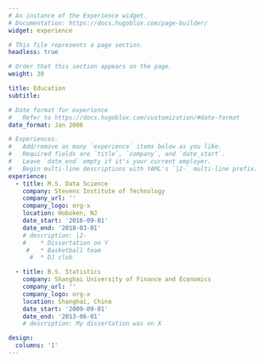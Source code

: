 ```yaml
---
# An instance of the Experience widget.
# Documentation: https://docs.hugoblox.com/page-builder/
widget: experience

# This file represents a page section.
headless: true

# Order that this section appears on the page.
weight: 30

title: Education
subtitle:

# Date format for experience
#   Refer to https://docs.hugoblox.com/customization/#date-format
date_format: Jan 2006

# Experiences.
#   Add/remove as many `experience` items below as you like.
#   Required fields are `title`, `company`, and `date_start`.
#   Leave `date_end` empty if it's your current employer.
#   Begin multi-line descriptions with YAML's `|2-` multi-line prefix.
experience:
  - title: M.S. Data Science
    company: Stevens Institute of Technology
    company_url: ''
    company_logo: org-x
    location: Hoboken, NJ
    date_start: '2016-09-01'
    date_end: '2018-03-01'
    # description: |2-
    #    * Dissertation on Y
     #   * Basketball team
      #  * DJ club

  - title: B.S. Statistics
    company: Shanghai University of Finance and Economics 
    company_url: ''
    company_logo: org-x
    location: Shanghai, China
    date_start: '2009-09-01'
    date_end: '2013-06-01'
    # description: My dissertation was on X

design:
  columns: '1'
---
```

